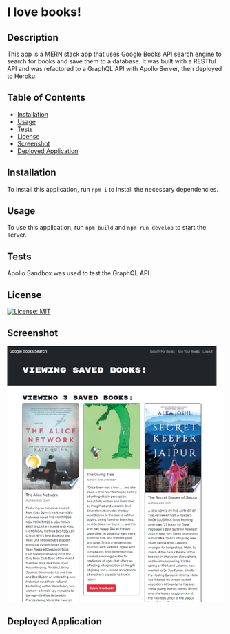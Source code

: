 # I love books!

## Description

This app is a MERN stack app that uses Google Books API search engine to search for books and save them to a database. It was built with a RESTful API and was refactored to a GraphQL API with Apollo Server, then deployed to Heroku. 

## Table of Contents

- [Installation](#installation)
- [Usage](#usage)
- [Tests](#tests)
- [License](#license)
- [Screenshot](#screenshot)
- [Deployed Application](#deployed-application)

## Installation

To install this application, run `npm i` to install the necessary dependencies.

## Usage

To use this application, run `npm build` and `npm run develop` to start the server.

## Tests

Apollo Sandbox was used to test the GraphQL API.

## License

[![License: MIT](https://img.shields.io/badge/License-MIT-yellow.svg)](https://opensource.org/licenses/MIT)


## Screenshot

![Screenshot](./assets/saved_books.png)

## Deployed Application